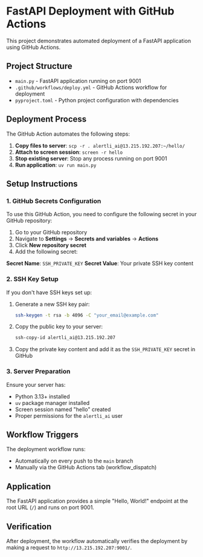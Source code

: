 # FastAPI Deployment with GitHub Actions

This project demonstrates automated deployment of a FastAPI application using GitHub Actions.

## Project Structure

- `main.py` - FastAPI application running on port 9001
- `.github/workflows/deploy.yml` - GitHub Actions workflow for deployment
- `pyproject.toml` - Python project configuration with dependencies

## Deployment Process

The GitHub Action automates the following steps:

1. **Copy files to server**: `scp -r . alertli_ai@13.215.192.207:~/hello/`
2. **Attach to screen session**: `screen -r hello`
3. **Stop existing server**: Stop any process running on port 9001
4. **Run application**: `uv run main.py`

## Setup Instructions

### 1. GitHub Secrets Configuration

To use this GitHub Action, you need to configure the following secret in your GitHub repository:

1. Go to your GitHub repository
2. Navigate to **Settings** → **Secrets and variables** → **Actions**
3. Click **New repository secret**
4. Add the following secret:

**Secret Name**: `SSH_PRIVATE_KEY`
**Secret Value**: Your private SSH key content

### 2. SSH Key Setup

If you don't have SSH keys set up:

1. Generate a new SSH key pair:
   ```bash
   ssh-keygen -t rsa -b 4096 -C "your_email@example.com"
   ```

2. Copy the public key to your server:
   ```bash
   ssh-copy-id alertli_ai@13.215.192.207
   ```

3. Copy the private key content and add it as the `SSH_PRIVATE_KEY` secret in GitHub

### 3. Server Preparation

Ensure your server has:
- Python 3.13+ installed
- `uv` package manager installed
- Screen session named "hello" created
- Proper permissions for the `alertli_ai` user

## Workflow Triggers

The deployment workflow runs:
- Automatically on every push to the `main` branch
- Manually via the GitHub Actions tab (workflow_dispatch)

## Application

The FastAPI application provides a simple "Hello, World!" endpoint at the root URL (`/`) and runs on port 9001.

## Verification

After deployment, the workflow automatically verifies the deployment by making a request to `http://13.215.192.207:9001/`.
